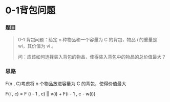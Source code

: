 # 0-1背包问题

### 题目

> 0-1 背包问题：给定 n 种物品和一个容量为 C 的背包，物品 i 的重量是 wi，其价值为 vi 。
>
> 问：应该如何选择装入背包的物品，使得装入背包中的物品的总价值最大？

### 思路

F(n , C)考虑将 n 个物品放进容量为 C 的背包，使得价值最大

F(i , c) = F (i - 1 , c)  || v(i) + F(i - 1 , c - w(i))

```java

```

